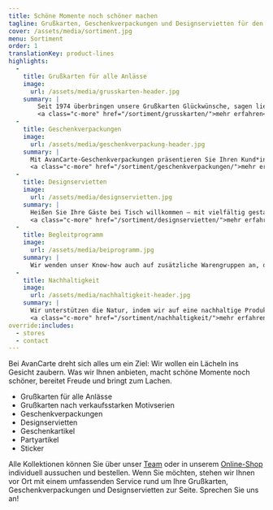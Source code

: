 ```yaml
---
title: Schöne Momente noch schöner machen
tagline: Grußkarten, Geschenkverpackungen und Designservietten für den Einzelhandel
cover: /assets/media/sortiment.jpg
menu: Sortiment
order: 1
translationKey: product-lines
highlights:
  -
    title: Grußkarten für alle Anlässe
    image:
      url: /assets/media/grusskarten-header.jpg
    summary: |
        Seit 1974 überbringen unsere Grußkarten Glückwünsche, sagen liebe Worte und leisten Beistand. Praktisch jeder Anlass, viele Stile und Formate: Wählen Sie aus Tausenden von Karten die Richtigen für Ihre Kollektion aus. Wir helfen Ihnen dabei!<br>
        <a class="c-more" href="/sortiment/grusskarten/">mehr erfahren</a>
  -
    title: Geschenkverpackungen
    image:
      url: /assets/media/geschenkverpackung-header.jpg
    summary: |
      Mit AvanCarte-Geschenkverpackungen präsentieren Sie Ihren Kund*innen ein breites Sortiment aus farbenfrohen, hochwertig gestalteten Papieren, Bändern, Taschen und Schachteln, die einen besonderen Moment perfekt machen. Stöbern Sie – und lassen Sie sich überraschen.<br>
      <a class="c-more" href="/sortiment/geschenkverpackungen/">mehr erfahren</a>
  -
    title: Designservietten
    image:
      url: /assets/media/designservietten.jpg
    summary: |
      Heißen Sie Ihre Gäste bei Tisch willkommen – mit vielfältig gestalteten Servietten. Herzliche oder lustige Sprüche, zur Jahreszeit passende Blumendesigns, dem Anlass entsprechende Motive oder Farben, die zur Dekoration passen.<br>
      <a class="c-more" href="/sortiment/designservietten/">mehr erfahren</a>
  -
    title: Begleitprogramm
    image:
      url: /assets/media/beiprogramm.jpg
    summary: |
      Wir wenden unser Know-how auch auf zusätzliche Warengruppen an, die Umsatz generieren, weil Sie einem Bedarf Ihrer Kund*innen entsprechen und einfach Spaß machen.<br><a class="c-more" href="/sortiment/beiprogramm/">mehr erfahren</a>
  -
    title: Nachhaltigkeit
    image:
      url: /assets/media/nachhaltigkeit-header.jpg
    summary: |
      Wir unterstützen die Natur, indem wir auf eine nachhaltige Produktion achten. Der Anteil entsprechender Produkte in unserem Sortiment wächst beständig.<br>
      <a class="c-more" href="/sortiment/nachhaltigkeit/">mehr erfahren</a>
override:includes:
  - stores
  - contact
---
```

Bei AvanCarte dreht sich alles um ein Ziel: Wir wollen ein Lächeln ins Gesicht zaubern. Was wir Ihnen anbieten, macht schöne Momente noch schöner, bereitet Freude und bringt zum Lachen.

- Grußkarten für alle Anlässe
- Grußkarten nach verkaufsstarken Motivserien
- Geschenkverpackungen
- Designservietten
- Geschenkartikel
- Partyartikel
- Sticker

Alle Kollektionen können Sie über unser [Team](/unternehmen/team/) oder in unserem [Online-Shop](http://shop.avancarte.de/) individuell aussuchen und bestellen. Wenn Sie möchten, stehen wir Ihnen vor Ort mit einem umfassenden Service rund um Ihre Grußkarten, Geschenkverpackungen und Designservietten zur Seite. Sprechen Sie uns an!
